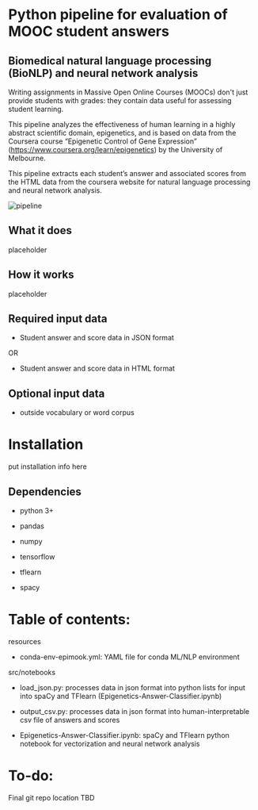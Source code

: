 # Python pipeline for evaluation of MOOC student answers
## Biomedical natural language processing (BioNLP) and neural network analysis

Writing assignments in Massive Open Online Courses (MOOCs) don't just provide students with grades: they contain data useful for assessing student learning.

This pipeline analyzes the effectiveness of human learning in a highly abstract scientific domain, epigenetics, and is based on data from the Coursera course “Epigenetic Control of Gene Expression” (https://www.coursera.org/learn/epigenetics) by the University of Melbourne.

This pipeline extracts each student’s answer and associated scores from the HTML data from the coursera website for natural language processing and neural network analysis.

![pipeline](https://biof-git.colorado.edu/hackathon/epigenetics_mooc/blob/ada932bd749486f035e9f8fce19177d46642ac0b/Epigenetics_MOOC_5_24_17_pipeline.png)


## What it does

placeholder

## How it works

placeholder

## Required input data

* Student answer and score data in JSON format

OR

* Student answer and score data in HTML format

## Optional input data

* outside vocabulary or word corpus

# Installation

put installation info here

## Dependencies
* python 3+

* pandas

* numpy

* tensorflow

* tflearn

* spacy


# Table of contents:

resources

* conda-env-epimook.yml: YAML file for conda ML/NLP environment

src/notebooks	

* load_json.py: processes data in json format into python lists for input into spaCy and TFlearn (Epigenetics-Answer-Classifier.ipynb)

* output_csv.py: processes data in json format into human-interpretable csv file of answers and scores

* Epigenetics-Answer-Classifier.ipynb: spaCy and TFlearn python notebook for vectorization and neural network analysis



# To-do:
Final git repo location TBD
 